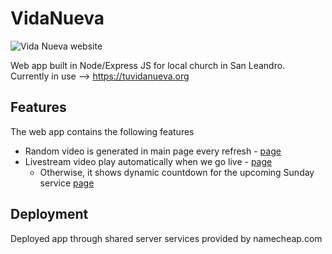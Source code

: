 # VidaNueva

![Vida Nueva website](https://i.imgur.com/ekn98ma.gif)

Web app built in Node/Express JS for local church in San Leandro.
Currently in use --> https://tuvidanueva.org

## Features

The web app contains the following features

- Random video is generated in main page every refresh - [page](http://tuvidanueva.org)
- Livestream video play automatically when we go live - [page](http://tuvidanueva.org/mensajes)
  - Otherwise, it shows dynamic countdown for the upcoming Sunday service [page](http://tuvidanueva.org/mensajes)


## Deployment

Deployed app through shared server services provided by namecheap.com


